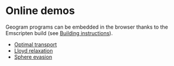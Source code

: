 # Online demos

Geogram programs can be embedded in the browser thanks to the Emscripten build (see [Building instructions](install_geogram.md)).

- [Optimal transport](https://members.loria.fr/Bruno.Levy/GEOGRAM/vorpaview.html)
- [Lloyd relaxation](https://members.loria.fr/Bruno.Levy/GEOGRAM/geogram_demo_Delaunay2d.html)
- [Sphere evasion](https://members.loria.fr/Bruno.Levy/GEOGRAM/geogram_demo_Evert.html)
